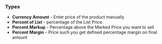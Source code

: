 ### Types
- **Currency Amount** - Enter price of the product manually
- **Percent of List** - percentage of the List Price
- **Percent Markup** - Percentage above the Marked Price you want to sell
- **Percent Margin** - Price such you get defined percentage margin on final amount